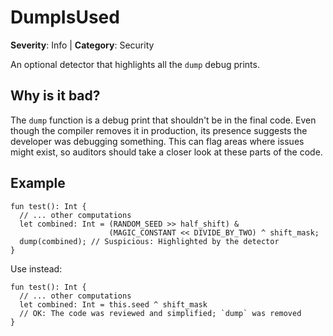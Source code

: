 # DumpIsUsed
**Severity**: Info | **Category**: Security

An optional detector that highlights all the `dump` debug prints.

## Why is it bad?
The `dump` function is a debug print that shouldn't be in the final code.
Even though the compiler removes it in production, its presence suggests the
developer was debugging something. This can flag areas where issues might exist,
so auditors should take a closer look at these parts of the code.

## Example
```tact
fun test(): Int {
  // ... other computations
  let combined: Int = (RANDOM_SEED >> half_shift) &
                      (MAGIC_CONSTANT << DIVIDE_BY_TWO) ^ shift_mask;
  dump(combined); // Suspicious: Highlighted by the detector
}
```

Use instead:
```tact
fun test(): Int {
  // ... other computations
  let combined: Int = this.seed ^ shift_mask
  // OK: The code was reviewed and simplified; `dump` was removed
}
```
